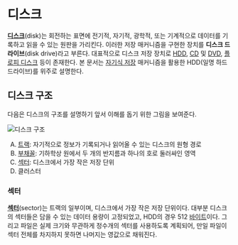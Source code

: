 # 디스크
**[디스크](https://en.wikipedia.org/wiki/Disk_storage)**(disk)는 회전하는 표면에 전기적, 자기적, 광학적, 또는 기계적으로 데이터를 기록하고 읽을 수 있는 원판을 가리킨다. 이러한 저장 매커니즘을 구현한 장치를 **디스크 드라이브**(disk drive)라고 부른다. 대표적으로 디스크 저장 장치로 [HDD](https://en.wikipedia.org/wiki/Hard_disk_drive), [CD](https://en.wikipedia.org/wiki/Compact_disc) 및 [DVD](https://en.wikipedia.org/wiki/DVD), [플로피 디스크](https://en.wikipedia.org/wiki/Floppy_disk) 등이 존재한다. 본 문서는 [자기식 저장](https://en.wikipedia.org/wiki/Magnetic_storage) 매커니즘을 활용한 HDD(일명 하드 드라이브)를 위주로 설명한다.

## 디스크 구조
다음은 디스크의 구조를 설명하기 앞서 이해를 돕기 위한 그림을 보여준다.

![디스크 구조](https://upload.wikimedia.org/wikipedia/commons/a/ae/Disk-structure2.svg)

<ol type="A"><li><a href="https://en.wikipedia.org/wiki/Track_(disk_drive)">트랙</a>: 자기적으로 정보가 기록되거나 읽어올 수 있는 디스크의 원형 경로</li><li><a href="https://en.wikipedia.org/wiki/Circular_sector">부채꼴</a>: 기하학상 원에서 두 개의 반지름과 하나의 호로 둘러싸인 영역</li><li><a href="#섹터">섹터</a>: 디스크에서 가장 작은 저장 단위</li><li>클러스터</li></ol>

### 섹터
**[섹터](https://en.wikipedia.org/wiki/Disk_sector)**(sector)는 트랙의 일부이며, 디스크에서 가장 작은 저장 단위이다. 대부분 디스크의 섹터들은 담을 수 있는 데이터 용량이 고정되었고, HDD의 경우 512 [바이트](https://en.wikipedia.org/wiki/Byte)이다. 그리고 파일은 실제 크기와 무관하게 정수개의 섹터를 사용하도록 계획되어, 만일 파일이 섹터 전체를 차지하지 못하면 나머지는 영값으로 채워진다.
